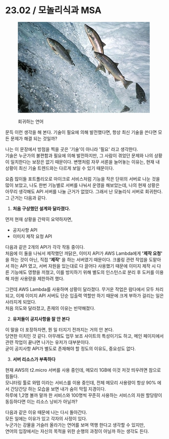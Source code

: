 # 23.02 / 모놀리식과 MSA

<figure><img src="../.gitbook/assets/image (1) (1) (2) (1).png" alt=""><figcaption><p>회귀하는 연어</p></figcaption></figure>

&#x20;문득 이런 생각을 해 본다. 기술이 필요에 의해 발전했다면, 항상 최신 기술을 쓴다면 모든 문제가 해결 되는 것일까?

&#x20;나는 이 문장에서 방점을 찍을 곳은 '기술'이 아니라 '필요' 라고 생각한다.\
기술은 누군가의 불편함과 필요에 의해 발전하지만, 그 사람이 겪었던 문제와 나의 상황이 일치한다는 보장은 없기 때문이다. 변명처럼 자꾸 서론을 늘어놓는 이유는, 현재 내 상황이 최신 기술 트렌드와는 다르게 보일 수 있기 때문이다.&#x20;

&#x20;요즘 많이들 포트폴리오로 마이크로 서비스처럼 기능을 작은 단위의 서버로 나눈 것을 많이 보았고, 나도 한번 기능별로 서버를 나눠서 운영을 해보았는데, 나의 현재 상황은 아무리 생각해도 API 서버를 나눌 근거가 없었다. 그래서 난 모놀리식 서버로 회귀한다. 그 근거는 다음과 같다.

1. **처음 구상했던 설계와 달라졌다.**

먼저 현재 상황을 간략히 요약하자면,&#x20;

* 공지사항 API&#x20;
* 이미지 제작 요청 API

다음과 같은 2개의 API가 각각 작동 중이다.\
처음에 이 둘을 나눠서 제작했던 까닭은, 이미지 API가 AWS Lambda에게 **'제작 요청'** 을 하는 것이 아닌, 직접 **'제작'** 을 하는 서버였기 때문이다. 크롤링 관련 작업을 도맡아서 하는 API 였고, 서버 자원을 있는대로 다 끌어다 사용했기 때문에 이미지 제작 시 다른 기능에도 영향을 끼쳤고, 이를 방지하기 위해 별도의 인스턴스로 분리 후 도커를 이용해 자원 사용량을 제한하려 했다.

그런데 AWS Lambda를 사용하며 상황이 달라졌다. 무거운 작업은 람다에서 모두 처리되고, 이제 이미지 API 서버도 단순 입출력 역할만 하기 때문에 크게 부하가 걸리는 일은 사라지게 되었다.\
처음 의도와 달라졌고, 존재의 이유는 빈약해졌다.

2. **유저들이 공지사항을 잘 안 본다**

이 말을 더 포장하자면, 뭔 일 터지기 전까지는 거의 안 본다.\
당연한 이치인 것 같다. 아무래도 업무 보조 사이트의 특성이기도 하고, 메인 페이지에서 관련 작업이 끝나면 나가는 유저가 대부분이다. \
굳이 공지사항 API가 별도로 존재해야 할 정도의 이유도, 중요성도 없다.

3. **서버 리소스가 부족하다**

현재 AWS의 t2.micro 서버를 사용 중인데, 메모리 1GB에 이것 저것 띄우려면 참으로 힘들다.\
모니터링 툴로 와탭 이라는 서비스를 이용 중인데, 전체 메모리 사용량이 항상 90% 에서 간당간당 하는 모습을 보면 내가 숨이 막힐 지경이다.\
하루에 1,2명 볼까 말까 한 서비스와 100명씩 꾸준히 사용하는 서비스의 자원 할당량이 동등하다면 이는 리소스 낭비가 아닐까?

&#x20;다음과 같은 이유 때문에 나는 다시 돌아간다.\
모든 일에는 이유가 있고 각자의 사정이 있다. \
누군가는 강물을 거슬러 올라가는 연어를 보며 역행 한다고 생각할 수 있지만, \
연어의 입장에서는 자신의 목적을 위한 순행의 과정이 아닐까 하는 생각도 든다.
